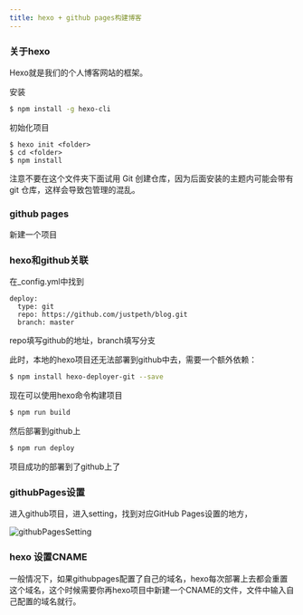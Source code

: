 ```yaml
---
title: hexo + github pages构建博客
---
```


### 关于hexo
Hexo就是我们的个人博客网站的框架。

安装
```bash
$ npm install -g hexo-cli
```
初始化项目
```
$ hexo init <folder>
$ cd <folder>
$ npm install
```
注意不要在这个文件夹下面试用 Git 创建仓库，因为后面安装的主题内可能会带有 git 仓库，这样会导致包管理的混乱。

### github pages

新建一个项目

### hexo和github关联

在_config.yml中找到

```
deploy:
  type: git
  repo: https://github.com/justpeth/blog.git
  branch: master
```
repo填写github的地址，branch填写分支

此时，本地的hexo项目还无法部署到github中去，需要一个额外依赖：

```bash
$ npm install hexo-deployer-git --save
```

现在可以使用hexo命令构建项目
```bash
$ npm run build
```
然后部署到github上
```bash
$ npm run deploy
```
项目成功的部署到了github上了

### githubPages设置

进入github项目，进入setting，找到对应GitHub Pages设置的地方，

![githubPagesSetting](http://pic.justpeth.com/githubPages-setting.png)

### hexo 设置CNAME

一般情况下，如果githubpages配置了自己的域名，hexo每次部署上去都会重置这个域名，这个时候需要你再hexo项目中新建一个CNAME的文件，文件中输入自己配置的域名就行。